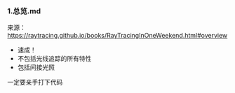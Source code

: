 ### 1.总览.md

来源：https://raytracing.github.io/books/RayTracingInOneWeekend.html#overview

* 速成！
* 不包括光线追踪的所有特性
* 包括间接光照



一定要亲手打下代码
